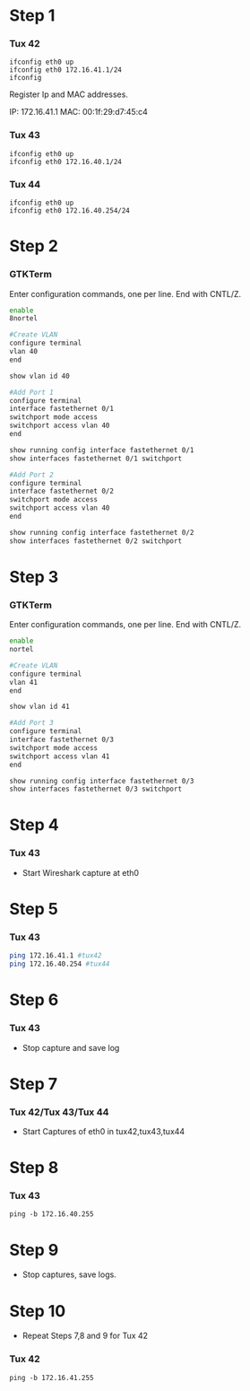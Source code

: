 # Step 1

### Tux 42

```
ifconfig eth0 up
ifconfig eth0 172.16.41.1/24
ifconfig
```
Register Ip and MAC addresses.

IP: 172.16.41.1
MAC: 00:1f:29:d7:45:c4

### Tux 43
```
ifconfig eth0 up
ifconfig eth0 172.16.40.1/24
```

### Tux 44
```
ifconfig eth0 up
ifconfig eth0 172.16.40.254/24
```

# Step 2

### GTKTerm

Enter configuration commands, one per line. End with CNTL/Z.

```sh
enable
8nortel 

#Create VLAN
configure terminal
vlan 40
end

show vlan id 40

#Add Port 1
configure terminal
interface fastethernet 0/1
switchport mode access
switchport access vlan 40
end

show running config interface fastethernet 0/1
show interfaces fastethernet 0/1 switchport

#Add Port 2
configure terminal
interface fastethernet 0/2
switchport mode access
switchport access vlan 40
end

show running config interface fastethernet 0/2
show interfaces fastethernet 0/2 switchport
```

# Step 3

### GTKTerm

Enter configuration commands, one per line. End with CNTL/Z.

```sh
enable 
nortel

#Create VLAN
configure terminal
vlan 41
end

show vlan id 41

#Add Port 3
configure terminal
interface fastethernet 0/3
switchport mode access
switchport access vlan 41
end

show running config interface fastethernet 0/3
show interfaces fastethernet 0/3 switchport
```

# Step 4

### Tux 43

 - Start Wireshark capture at eth0

# Step 5

### Tux 43
```sh
ping 172.16.41.1 #tux42
ping 172.16.40.254 #tux44
```

# Step 6

### Tux 43

 - Stop capture and save log

# Step 7

### Tux 42/Tux 43/Tux 44
- Start Captures of eth0 in tux42,tux43,tux44


# Step 8

### Tux 43
```
ping -b 172.16.40.255
```

# Step 9 
- Stop captures, save logs.

# Step 10
- Repeat Steps 7,8 and 9 for Tux 42

### Tux 42
```
ping -b 172.16.41.255
```
